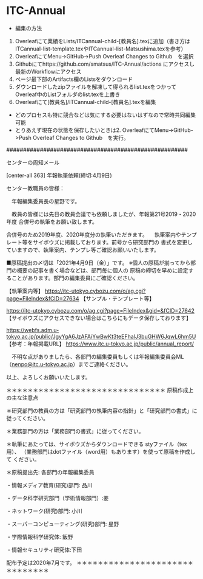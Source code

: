 # ITC-Annual

- 編集の方法
1. Overleafにて業績をLists/ITCannual-child-[教員名].texに追加（書き方はITCannual-list-template.texやITCannual-list-Matsushima.texを参考）
2. OverleafにてMenu->GitHub->Push Overleaf Changes to Github　を選択 
3. Githubにてhttps://github.com/smatsus/ITC-Annual/actions にアクセスし最新のWorkflowにアクセス
4. ページ最下部のArtifacts欄のListsをダウンロード
5. ダウンロードしたzipファイルを解凍して得られるlist.texをつかってOverleaf中のListフォルダのlist.texを上書き
6. Overleafにて[教員名]/ITCannual-child-[教員名].texを編集

- どのプロセスも特に競合などは気にする必要はないはずなので常時共同編集可能
- とりあえず現在の状態を保存したいときは2. OverleafにてMenu->GitHub->Push Overleaf Changes to Github　を実行。


######################################################

センターの周知メール

[center-all 363] 年報執筆依頼(締切:4月9日)

センター教職員の皆様：
 
　年報編集委員長の星野です。
 
　教員の皆様には先日の教員会議でも依頼しましたが、年報第21号2019・2020年度
合併号の執筆をお願い致します。
 
合併号のため2019年度、2020年度分の執筆いただきます。
　執筆案内やテンプレート等をサイボウズに掲載しております。前号から研究部門の
書式を変更していますので、執筆案内、テンプレ等ご確認お願いいたします。
 
■原稿提出の〆切は「2021年4月9日（金）」です。
※個人の原稿が揃ってから部門の概要の記事を書く場合などは、部門毎に個人の
原稿の締切を早めに設定することがあります。部門の編集委員にご確認ください。
 
 
【執筆案内等】
https://itc-utokyo.cybozu.com/o/ag.cgi?page=FileIndex&fCID=27634
【サンプル・テンプレート等】

https://itc-utokyo.cybozu.com/o/ag.cgi?page=FileIndex&gid=&fCID=27642
【サイボウズにアクセスできない場合はこちらにもデータ保存しております】

https://webfs.adm.u-tokyo.ac.jp/public/JgyYgA6JzAFAiYwBwKt3teEFhalJ3buGHW6JqwL6hm5U
【参考：年報掲載URL】
https://www.itc.u-tokyo.ac.jp/public/annual_report/
 
　不明な点がありましたら、各部門の編集委員もしくは年報編集委員会ML
（nenpo@itc.u-tokyo.ac.jp）までご連絡ください。
 
以上、よろしくお願いいたします。
 
＊＊＊＊＊＊＊＊＊＊＊＊＊＊＊＊＊＊＊＊＊＊＊＊＊＊＊＊＊＊
原稿作成上の主な注意点
 
＊研究部門の教員の方は「研究部門の執筆内容の指針」と「研究部門の書式」に
従ってください。
 
＊業務部門の方は「業務部門の書式」に従ってください。
 
＊執筆にあたっては、サイボウズからダウンロードできる styファイル（tex用）、
（業務部門はdotファイル（word用）もあります）を使って原稿を作成して
ください。
 
＊原稿提出先: 各部門の年報編集委員

・情報メディア教育(研究)部門: 品川

・データ科学研究部門（学術情報部門）:姜

・ネットワーク(研究)部門: 小川

・スーパーコンピューティング(研究)部門: 星野

・学際情報科学研究体: 飯野

・情報セキュリティ研究体:下田

配布予定は2020年7月です。
＊＊＊＊＊＊＊＊＊＊＊＊＊＊＊＊＊＊＊＊＊＊＊＊＊＊＊＊＊＊  